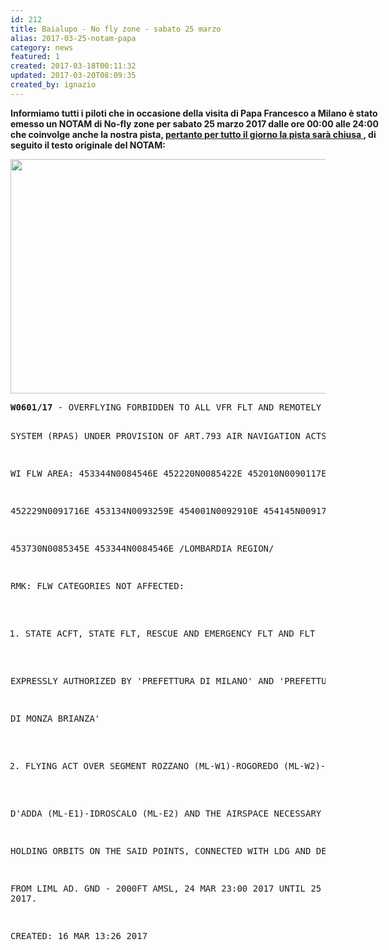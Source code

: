 ```yaml
---
id: 212
title: Baialupo - No fly zone - sabato 25 marzo
alias: 2017-03-25-notam-papa
category: news
featured: 1
created: 2017-03-18T00:11:32
updated: 2017-03-20T08:09:35
created_by: ignazio
---
```

<p style="width: 600px;">
 <strong>
  Informiamo tutti i piloti che in occasione della visita di Papa Francesco a Milano è stato emesso un NOTAM di No-fly zone per sabato 25 marzo 2017 dalle ore 00:00 alle 24:00 che coinvolge anche la nostra pista,
  <span style="text-decoration: underline;">
   pertanto per tutto il giorno la pista sarà chiusa
  </span>
  , di seguito il testo originale del NOTAM:
 </strong>
</p>
<p>
 <img border="0" height="375" src="../images/stories/2017-03-27-notam-papa.png" width="600"/>
</p>
<pre><strong>W0601/17</strong> - OVERFLYING FORBIDDEN TO ALL VFR FLT AND REMOTELY PILOTED AIRCRAFT
SYSTEM (RPAS) UNDER PROVISION OF ART.793 AIR NAVIGATION ACTS
WI FLW AREA: 453344N0084546E 452220N0085422E 452010N0090117E
452229N0091716E 453134N0093259E 454001N0092910E 454145N0091722E
453730N0085345E 453344N0084546E /LOMBARDIA REGION/
RMK: FLW CATEGORIES NOT AFFECTED:
1. STATE ACFT, STATE FLT, RESCUE AND EMERGENCY FLT AND FLT
EXPRESSLY AUTHORIZED BY 'PREFETTURA DI MILANO' AND 'PREFETTURA
DI MONZA BRIANZA'
2. FLYING ACT OVER SEGMENT ROZZANO (ML-W1)-ROGOREDO (ML-W2)-SPINO
D'ADDA (ML-E1)-IDROSCALO (ML-E2) AND THE AIRSPACE NECESSARY FOR
HOLDING ORBITS ON THE SAID POINTS, CONNECTED WITH LDG AND DEP
FROM LIML AD. GND - 2000FT AMSL, 24 MAR 23:00 2017 UNTIL 25 MAR 22:59 2017.
CREATED: 16 MAR 13:26 2017</pre>
